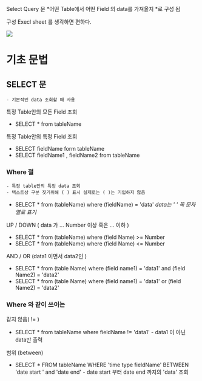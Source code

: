 
Select Query 문
*어떤 Table에서 어떤  Field 의 data를 가져올지 *로 구성 됨

구성 
Execl sheet 를 생각하면 편하다.

![](https://i.imgur.com/hiOvjxA.png)

# 기초 문법

## SELECT 문
	- 기본적인 data 조회할 때 사용

특정 Table안의 모든 Field 조회
 - SELECT * from tableName

특정 Table안의 특정 Field 조회
- SELECT  fieldName form  tableName
- SELECT fieldName1 , fieldName2 from tableName

### Where 절
	- 특정 table안의 특정 data 조회
	- 텍스트상 구분 짓기위해 ( ) 표시 실제로는 ( )는 기입하지 않음
- SELECT * from (tableName) where (fieldName) = 'data'
	*data는 ' '  꼭 문자열로 표기* 

UP / DOWN ( data 가 ... Number 이상 혹은 ... 이하 )
- SELECT * from (tableName) where (field Name) >= Number
- SELECT * from (tableName) where (field Name) <= Number

AND / OR (data1 이면서 data2인 )
- SELECT * from (table Name) where (field name1) = 'data1' and (field Name2) = 'data2'
- SELECT * from (table Name) where (field name1) = 'data1' or (field Name2) = 'data2'

### Where 와 같이 쓰이는 

같지 않음( != ) 
- SELECT * from tableName where fieldName != 'data1' 
	  - data1 이 아닌 data만 출력

범위 (between)
- SELECT * FROM tableName WHERE 'time type fieldName' BETWEEN 
	'date start ' and 'date end'
	  - date start 부터 date end 까지의 'data' 조회

